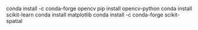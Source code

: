 conda install -c conda-forge opencv
pip install opencv-python
conda install scikit-learn
conda install matplotlib
conda install -c conda-forge scikit-spatial